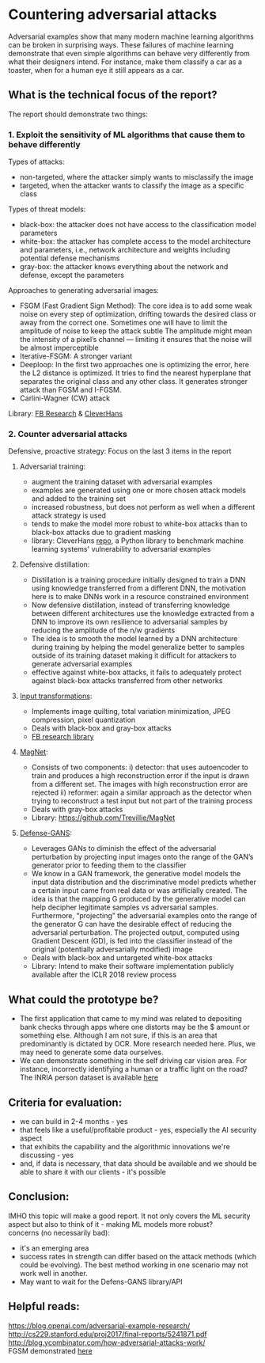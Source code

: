 # Countering adversarial attacks

Adversarial examples show that many modern machine learning algorithms can be broken in surprising ways. These failures of machine learning demonstrate that even simple algorithms can behave very differently from what their designers intend. For instance, make them classify a car as a toaster, when for a human eye it still appears as a car. 

## What is the technical focus of the report? 
The report should demonstrate two things:

### 1. Exploit the sensitivity of ML algorithms that cause them to behave differently 

Types of attacks:
   - non-targeted, where the attacker simply wants to misclassify the image
   - targeted, when the attacker wants to classify the image as a specific class

Types of threat models:
   - black-box: the attacker does not have access to the classification model parameters
   - white-box: the attacker has complete access to the model architecture and parameters, i.e., network architecture and weights including potential defense mechanisms
   - gray-box: the attacker knows everything about the network and defense, except the parameters
    
Approaches to generating adversarial images:
   - FSGM (Fast Gradient Sign Method): The core idea is to add some weak noise on every step of optimization, drifting towards the desired class or away from the correct one. Sometimes one will have to limit the amplitude of noise to keep the attack subtle The amplitude might mean the intensity of a pixel’s channel — limiting it ensures that the noise will be almost imperceptible
   - Iterative-FSGM: A stronger variant
   - Deeploop: In the first two approaches one is optimizing the error, here the L2 distance is optimized. It tries to find the nearest hyperplane that separates the original class and any other class. It generates stronger attack than FGSM and I-FGSM.
   - Carlini-Wagner (CW) attack

Library: [FB Research](https://github.com/facebookresearch/adversarial_image_defenses) & [CleverHans](https://github.com/tensorflow/cleverhans)

### 2. Counter adversarial attacks 

Defensive, proactive strategy: Focus on the last 3 items in the report

1. Adversarial training: 
    - augment the training dataset with adversarial examples
    - examples are generated using one or more chosen attack models and added to the training set
    - increased robustness, but does not perform as well when a different attack strategy is used
    - tends to make the model more robust to white-box attacks than to black-box attacks due to gradient masking
    - library: CleverHans [repo](https://github.com/tensorflow/cleverhans), a Python library to benchmark machine learning systems' vulnerability to adversarial examples

2. Defensive distillation:
    - Distillation is a training procedure initially designed to train a DNN using knowledge transferred from a different DNN, the motivation here is to make DNNs work in a resource constrained environment
    - Now defensive distillation, instead of transferring knowledge between different architectures use the knowledge extracted from a DNN to improve its own resilience to adversarial samples by reducing the amplitude of the n/w gradients
    - The idea is to smooth the model learned by a DNN architecture during training by helping the model generalize
better to samples outside of its training dataset making it difficult for attackers to generate adversarial examples
    - effective against white-box attacks, it fails to adequately protect against black-box attacks transferred from other networks
  
3. [Input transformations](https://arxiv.org/pdf/1711.00117.pdf): 
    - Implements image quilting, total variation minimization, JPEG compression, pixel quantization
    - Deals with black-box and gray-box attacks
    - [FB research library](https://github.com/facebookresearch/adversarial_image_defenses)
    
4. [MagNet](https://arxiv.org/pdf/1705.09064.pdf): 
    - Consists of two components: 
      i) detector: that uses autoencoder to train and produces a high reconstruction error if the input is drawn from a different set. The images with high reconstruction error are rejected
      ii) reformer: again a similar approach as the detector when trying to reconstruct a test input but not part of the training process
    - Deals with gray-box attacks
    - Library: https://github.com/Trevillie/MagNet
    
5. [Defense-GANS](https://openreview.net/pdf?id=BkJ3ibb0-): 
    - Leverages GANs to diminish the effect of the adversarial perturbation by projecting input images onto the range of the GAN’s generator prior to feeding them to the classifier
    - We know in a GAN framework, the generative model models the input data distribution and the discriminative model predicts whether a certain input came from real data or was artificially created. The idea is that the mapping G produced by the generative model can help decipher legitimate samples vs adversarial samples. Furthermore, “projecting” the adversarial examples onto the range of the generator G can have the desirable effect of reducing the adversarial perturbation. The projected output, computed using Gradient Descent (GD), is fed into the classifier instead of the original (potentially adversarially modified) image
    - Deals with black-box and untargeted white-box attacks
    - Library: Intend to make their software implementation publicly available after the ICLR 2018 review process

## What could the prototype be? 

   - The first application that came to my mind was related to depositing bank checks through apps where one distorts may be the $ amount or something else. Although I am not sure, if this is an area that predominantly is dictated by OCR. More research needed here. Plus, we may need to generate some data ourselves.
   - We can demonstrate something in the self driving car vision area. For instance, incorrectly identifying a human or a traffic light on the road? The INRIA person dataset is available [here](http://pascal.inrialpes.fr/data/human/)

## Criteria for evaluation: 

   - we can build in 2-4 months - yes
   - that feels like a useful/profitable product - yes, especially the AI security aspect 
   - that exhibits the capability and the algorithmic innovations we're discussing - yes
   - and, if data is necessary, that data should be available and we should be able to share it with our clients - it's possible

## Conclusion: 

IMHO this topic will make a good report. It not only covers the ML security aspect but also to think of it - making ML models more robust?   
concerns (no necessarily bad):
   - it's an emerging area
   - success rates in strength can differ based on the attack methods (which could be evolving). The best method working in one scenario may not work well in another.
   - May want to wait for the Defens-GANS library/API

## Helpful reads:
https://blog.openai.com/adversarial-example-research/   
http://cs229.stanford.edu/proj2017/final-reports/5241871.pdf   
http://blog.ycombinator.com/how-adversarial-attacks-work/   
FGSM demonstrated [here](https://github.com/Lextal/adv-attacks-pytorch-101)   
